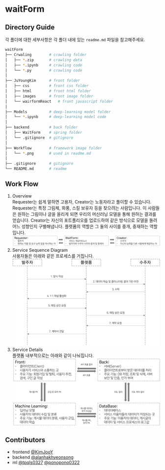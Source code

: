 # waitForm

## Directory Guide
각 폴더에 대한 세부사항은 각 폴더 내에 있는 `readme.md` 파일을 참고해주세요.
```bash
waitForm
├── Crwaling        # crawling folder
│   ├── *.zip       # crawling data
│   ├── *.ipynb     # crawling code
│   └── *.py        # crawling code
│ 
├── JuYoungKim      # front folder
│   ├── css         # front css folder
│   ├── html        # front html folder
│   ├── images      # front image folder
│   └── wairformReact   # front javascript folder
│ 
├── Models          # deep-learning model folder
│   └── *.ipynb     # deep-learning model code
│ 
├── backend         # back folder
│   ├── WaitForm    # spring folder
│   └── .gitignore  # gitignore
│ 
├── Workflow        # framework image folder
│   └── *.png       # used in readme.md
│ 
├── .gitignore      # gitignore
└── README.md       # readme
```

## Work Flow
1. Overview  
    Requester는 쉽게 말하면 고용자, Creator는 노동자라고 풀이할 수 있습니다. Requester는 특정 그림체, 화풍, 스킬 보유자 등을 찾으려는 사람입니다. 이 사람들은 원하는 그림이나 글을 올리게 되면 우리의 머신러닝 모델을 통해 원하는 결과를 얻습니다. Creator는 자신의 포트폴리오를 업로드하여 같은 방식으로 모델을 돌려 어느 성향인지 구별해냅니다. 플랫폼의 역할은 그 둘의 사이를 중개, 중재하는 역할입니다.  
   ![overview_image](./Workflow/service_framework.jpg)
2. Service Sequence Diagram  
   사용자들은 아래와 같은 프로세스를 거칩니다.  
   ![service_sequence_diagram](./Workflow/working_process.jpg)
3. Service Details  
   플랫폼 내부적으로는 아래와 같이 나눠집니다.   
   ![service_details](./Workflow/in_framework.jpg)


## Contributors
- frontend [@KimJooY](https://github.com/KimJooY)
- backend [@alanhakhyeonsong](https://github.com/alanhakhyeonsong)
- ml [@tpqls0327](https://github.com/tpqls0327) [@ponopono0322](https://github.com/ponopono0322)

